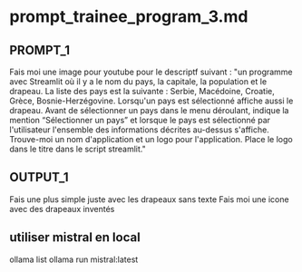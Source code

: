 # prompt_trainee_program_3.md


## PROMPT_1
Fais moi une image pour youtube pour le descriptf suivant : "un programme avec Streamlit où il y a le nom du pays, la capitale, la population et le drapeau. La liste des pays est la suivante : Serbie, Macédoine, Croatie, Grèce, Bosnie-Herzégovine.
Lorsqu'un pays est sélectionné affiche aussi le drapeau.
Avant de sélectionner un pays dans le menu déroulant, indique la mention “Sélectionner un pays” et lorsque le pays est sélectionné par l'utilisateur l'ensemble des informations décrites au-dessus s'affiche.
Trouve-moi un nom d'application et un logo pour l'application. Place le logo dans le titre dans le script streamlit."

## OUTPUT_1

Fais une plus simple juste avec les drapeaux sans texte
Fais moi une icone avec des drapeaux inventés



## utiliser mistral en local
ollama list
ollama run mistral:latest



